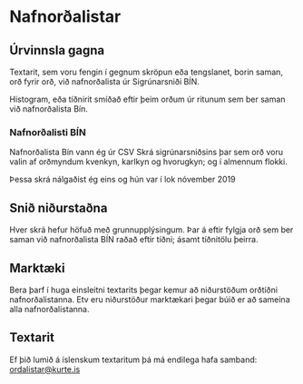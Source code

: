 # Nafnorðalistar

## Úrvinnsla gagna

Textarit, sem voru fengin í gegnum skröpun eða tengslanet, borin saman, orð fyrir orð, við nafnorðalista úr Sigrúnarsniði BÍN.

Histogram, eða tíðnirit smíðað eftir þeim orðum úr ritunum sem ber saman við nafnorðalista Bín.

### Nafnorðalisti BÍN

Nafnorðalista Bín vann ég úr CSV Skrá sigrúnarsniðsins þar sem orð voru valin af orðmyndum kvenkyn, karlkyn og hvorugkyn; og í almennum flokki.

Þessa skrá nálgaðist ég eins og hún var í lok nóvember 2019

## Snið niðurstaðna

Hver skrá hefur höfuð með grunnupplýsingum.
Þar á eftir fylgja orð sem ber saman við nafnorðalista BÍN raðað eftir tíðni; ásamt tíðnitölu þeirra.

## Marktæki

Bera þarf í huga einsleitni textarits þegar kemur að niðurstöðum orðtíðni nafnorðalistanna. Etv eru niðurstöður marktækari þegar búið er að sameina alla nafnorðalistanna.

## Textarit

Ef þið lumið á íslenskum textaritum þá má endilega hafa samband: ordalistar@kurte.is

